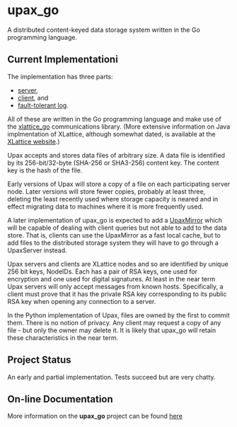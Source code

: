 # upax_go


A distributed content-keyed data storage system written in the Go
programming language.

## Current Implementationi

The implementation has three parts:

* [server](upaxServer.html),
* [client](upaxClient.html), and
* [fault-tolerant log](ftLog.html).

All of these are written in the Go programming language and make use of the
[xlattice_go](https://github.com/jddixon/xlattice_go) communications library.
(More extensive information on Java implmentation of XLattice, although
somewhat dated,
is available at the
[XLattice website](http://www.xlattice.org).)

Upax accepts and stores data files of arbitrary size.  A data file is
identified by its 256-bit/32-byte (SHA-256 or SHA3-256) content key.
The content key is the hash of the file.

Early versions
of Upax will store a copy of a file on each participating server node.
Later versions will store fewer copies, probably at least three,
deleting the least recently used where storage capacity is neared
and in effect migrating data to machines where it is more frequently
used.

A later implementation of upax_go
is expected to add a
[UpaxMirror](upaxMirror.html)
which will be capable of dealing with client queries but not able to add
to the data store.  That is, clients can use the UpaxMirror as a fast
local cache, but to add files to the distributed storage system
they will have to go through a UpaxServer instead.

Upax servers and clients are XLattice nodes and so are identified by
unique 256 bit keys, NodeIDs.  Each has a pair of RSA keys, one used
for encryption and one used for digital signatures.  At least in the
near term Upax servers will only accept messages from known hosts.
Specifically, a client must prove that it has the private RSA key
corresponding to its public RSA key when opening any connection to
a server.

In the Python implementation of Upax, files are owned by the first
to commit them.  There is no notion of privacy.  Any client may
request a copy of any file - but only the owner may delete it.  It
is likely that upax_go will retain these characteristics in the near
term.

## Project Status

An early and partial implementation.  Tests succeed but are very chatty.

## On-line Documentation

More information on the **upax_go** project can be found
[here](:https//jddixon.github.io/upax_go)
